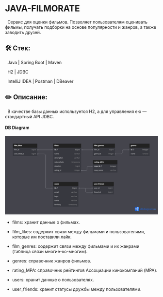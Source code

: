 # JAVA-FILMORATE
&nbsp; Сервис для оценки фильмов. Позволяет пользователям оценивать фильмы, получать подборки на основе популярности и жанров, а также заводить друзей.

## 🛠️ Стек:
&nbsp; Java | Spring Boot | Maven

&nbsp; H2 | JDBC

&nbsp; IntelliJ IDEA | Postman | DBeaver

## ✏️ Описание:
&nbsp; В качестве базы данных используется H2, а для управления ею — стандартный API JDBC.

#### DB Diagram
![DBdiagram](/src/main/resources/images/DB.png)

- films: хранит данные о фильмах.

- film_likes: содержит связи между фильмами и пользователями, которые им поставили лайк.

- film_genres: содержит связи между фильмами и их жанрами (таблица связи многие-ко-многим).

- genres: справочник жанров фильмов.

- rating_MPA: справочник рейтингов Ассоциации кинокомпаний (MPA).

- users: хранит данные о пользователях.

- user_friends: хранит статусы дружбы между пользователями.
